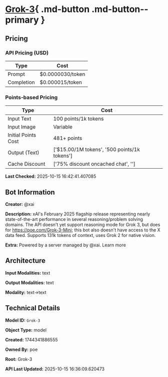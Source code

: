 # [Grok-3](https://poe.com/Grok-3){ .md-button .md-button--primary }

## Pricing

### API Pricing (USD)

| Type | Cost |
|------|------|
| Prompt | $0.0000030/token |
| Completion | $0.000015/token |

### Points-based Pricing

| Type | Cost |
|------|------|
| Input Text | 100 points/1k tokens |
| Input Image | Variable |
| Initial Points Cost | 481+ points |
| Output (Text) | ['$15.00/1M tokens', '500 points/1k tokens'] |
| Cache Discount | ['75% discount oncached chat', ''] |

**Last Checked:** 2025-10-15 16:42:41.407085


## Bot Information

**Creator:** @xai

**Description:** xAI's February 2025 flagship release representing nearly state-of-the-art performance in several reasoning/problem solving domains. The API doesn't yet support reasoning mode for Grok 3, but does for https://poe.com/Grok-3-Mini; this bot also doesn't have access to the X data feed. Supports 131k tokens of context, uses Grok 2 for native vision.

**Extra:** Powered by a server managed by @xai. Learn more


## Architecture

**Input Modalities:** text

**Output Modalities:** text

**Modality:** text->text


## Technical Details

**Model ID:** `Grok-3`

**Object Type:** model

**Created:** 1744341886555

**Owned By:** poe

**Root:** Grok-3

**API Last Updated:** 2025-10-15 16:36:09.620473
